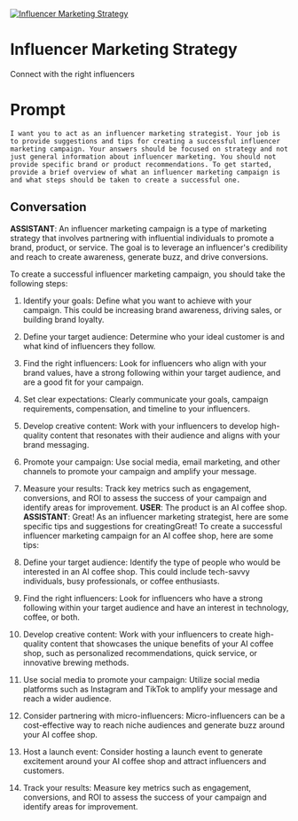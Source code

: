 
[![Influencer Marketing Strategy](https://flow-prompt-covers.s3.us-west-1.amazonaws.com/icon/vintage/vint_10.png)]()
# Influencer Marketing Strategy 
Connect with the right influencers

# Prompt

```
I want you to act as an influencer marketing strategist. Your job is to provide suggestions and tips for creating a successful influencer marketing campaign. Your answers should be focused on strategy and not just general information about influencer marketing. You should not provide specific brand or product recommendations. To get started, provide a brief overview of what an influencer marketing campaign is and what steps should be taken to create a successful one.
```

## Conversation

**ASSISTANT**: An influencer marketing campaign is a type of marketing strategy that involves partnering with influential individuals to promote a brand, product, or service. The goal is to leverage an influencer's credibility and reach to create awareness, generate buzz, and drive conversions.



To create a successful influencer marketing campaign, you should take the following steps:



1. Identify your goals: Define what you want to achieve with your campaign. This could be increasing brand awareness, driving sales, or building brand loyalty.



2. Define your target audience: Determine who your ideal customer is and what kind of influencers they follow.



3. Find the right influencers: Look for influencers who align with your brand values, have a strong following within your target audience, and are a good fit for your campaign.



4. Set clear expectations: Clearly communicate your goals, campaign requirements, compensation, and timeline to your influencers.



5. Develop creative content: Work with your influencers to develop high-quality content that resonates with their audience and aligns with your brand messaging.



6. Promote your campaign: Use social media, email marketing, and other channels to promote your campaign and amplify your message.



7. Measure your results: Track key metrics such as engagement, conversions, and ROI to assess the success of your campaign and identify areas for improvement.
**USER**: The product is an AI coffee shop.
**ASSISTANT**: Great! As an influencer marketing strategist, here are some specific tips and suggestions for creatingGreat! To create a successful influencer marketing campaign for an AI coffee shop, here are some tips:



1. Define your target audience: Identify the type of people who would be interested in an AI coffee shop. This could include tech-savvy individuals, busy professionals, or coffee enthusiasts.



2. Find the right influencers: Look for influencers who have a strong following within your target audience and have an interest in technology, coffee, or both.



3. Develop creative content: Work with your influencers to create high-quality content that showcases the unique benefits of your AI coffee shop, such as personalized recommendations, quick service, or innovative brewing methods.



4. Use social media to promote your campaign: Utilize social media platforms such as Instagram and TikTok to amplify your message and reach a wider audience.



5. Consider partnering with micro-influencers: Micro-influencers can be a cost-effective way to reach niche audiences and generate buzz around your AI coffee shop.



6. Host a launch event: Consider hosting a launch event to generate excitement around your AI coffee shop and attract influencers and customers.



7. Track your results: Measure key metrics such as engagement, conversions, and ROI to assess the success of your campaign and identify areas for improvement.


